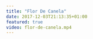 ```yaml
---
title: "Flor De Canela"
date: 2017-12-03T21:13:35+01:00
featured: true
video: flor-de-canela.mp4
---
```


